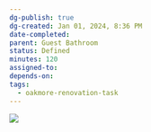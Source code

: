 ```yaml
---
dg-publish: true
dg-created: Jan 01, 2024, 8:36 PM
date-completed:
parent: Guest Bathroom
status: Defined
minutes: 120
assigned-to:
depends-on:
tags:
  - oakmore-renovation-task
---
```


![](https://lh3.googleusercontent.com/pw/ABLVV85-BLPvUJzk_HyqmKcE1xLingfV0-IL7e_QQLc0vogeSx1DTWiy1GOmAHhYJ_KZhVaC8JE1rDri1qYn-35OkkuchAhbPCZv1EoFIuvPI3FupAufGmTm6Ua0EkBywGTClo0JU45cQ9atjR2a6HmORYafSQ=w1254-h705-s-no-gm?authuser=0)